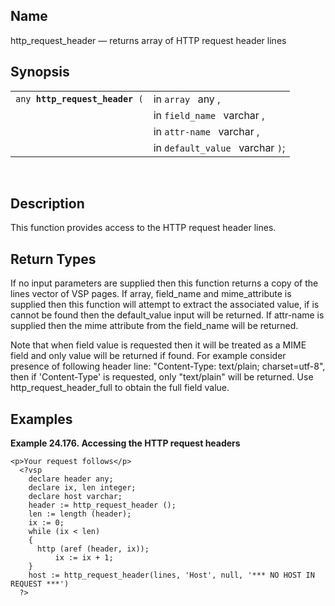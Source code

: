 <div id="fn_http_request_header" class="refentry">

<div class="titlepage">

</div>

<div class="refnamediv">

## Name

http_request_header — returns array of HTTP request header lines

</div>

<div class="refsynopsisdiv">

## Synopsis

<div id="fsyn_http_request_header" class="funcsynopsis">

|                                     |                                  |
|-------------------------------------|----------------------------------|
| `any `**`http_request_header`**` (` | in `array ` any ,                |
|                                     | in `field_name ` varchar ,       |
|                                     | in `attr-name ` varchar ,        |
|                                     | in `default_value ` varchar `)`; |

<div class="funcprototype-spacer">

 

</div>

</div>

</div>

<div id="desc_http_request_header" class="refsect1">

## Description

This function provides access to the HTTP request header lines.

</div>

<div id="ret_http_request_header" class="refsect1">

## Return Types

If no input parameters are supplied then this function returns a copy of
the lines vector of VSP pages. If array, field_name and mime_attribute
is supplied then this function will attempt to extract the associated
value, if is cannot be found then the default_value input will be
returned. If attr-name is supplied then the mime attribute from the
field_name will be returned.

Note that when field value is requested then it will be treated as a
MIME field and only value will be returned if found. For example
consider presence of following header line: "Content-Type: text/plain;
charset=utf-8", then if 'Content-Type' is requested, only "text/plain"
will be returned. Use http_request_header_full to obtain the full field
value.

</div>

<div id="examples_http_request_header" class="refsect1">

## Examples

<div id="ex_http_request_header" class="example">

**Example 24.176. Accessing the HTTP request headers**

<div class="example-contents">

``` programlisting
<p>Your request follows</p>
  <?vsp
    declare header any;
    declare ix, len integer;
    declare host varchar;
    header := http_request_header ();
    len := length (header);
    ix := 0;
    while (ix < len)
    {
      http (aref (header, ix));
          ix := ix + 1;
    }
    host := http_request_header(lines, 'Host', null, '*** NO HOST IN REQUEST ***')
  ?>
  
```

</div>

</div>

  

</div>

</div>
